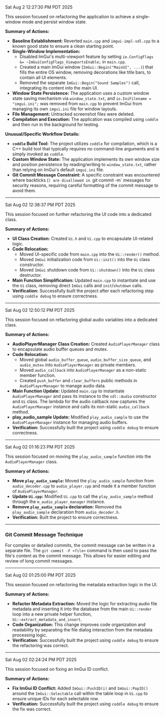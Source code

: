 Sat Aug  2 12:27:30 PM PDT 2025

This session focused on refactoring the application to achieve a single-window mode and persist window state.

**Summary of Actions:**

*   **Baseline Establishment:** Reverted `main.cpp` and `imgui-impl-sdl.cpp` to a known good state to ensure a clean starting point.
*   **Single-Window Implementation:**
    *   Disabled ImGui's multi-viewport feature by setting `io.ConfigFlags &= ~ImGuiConfigFlags_ViewportsEnable;` in `main.cpp`.
    *   Created a main ImGui window (`ImGui::Begin("MainUI", ...)`) that fills the entire OS window, removing decorations like title bars, to contain all UI elements.
    *   Removed the separate `ImGui::Begin("Sound Samples")` call, integrating its content into the main UI.
*   **Window State Persistence:** The application uses a custom window state saving mechanism via `window_state.txt`, and `io.IniFilename = "imgui.ini";` was removed from `main.cpp` to prevent ImGui from managing its own `imgui.ini` file for window layouts.
*   **File Management:** Untracked screenshot files were deleted.
*   **Compilation and Execution:** The application was compiled using `coddle` and then run in the background for testing.

**Unusual/Specific Workflow Details:**

*   **`coddle` Build Tool:** The project utilizes `coddle` for compilation, which is a C++ build tool that typically requires no command-line arguments and is simply invoked as `coddle`.
*   **Custom Window State:** The application implements its own window size and position persistence by reading/writing to `window_state.txt`, rather than relying on ImGui's default `imgui.ini` file.
*   **Git Commit Message Constraint:** A specific constraint was encountered where backticks (`) are disallowed in `git commit -m` messages for security reasons, requiring careful formatting of the commit message to avoid them.

---

Sat Aug 02 12:38:37 PM PDT 2025

This session focused on further refactoring the UI code into a dedicated class.

**Summary of Actions:**

*   **UI Class Creation:** Created `Ui.h` and `Ui.cpp` to encapsulate UI-related logic.
*   **Code Relocation:**
    *   Moved UI-specific code from `main.cpp` into the `Ui::render()` method.
    *   Moved `ImGui` initialization code from `Ui::init()` into the `Ui` class constructor.
    *   Moved `ImGui` shutdown code from `Ui::shutdown()` into the `Ui` class destructor.
*   **Main Function Simplification:** Updated `main.cpp` to instantiate and use the `Ui` class, removing direct `ImGui` calls and `init`/`shutdown` calls.
*   **Verification:** Successfully built the project after each refactoring step using `coddle debug` to ensure correctness.

---

Sat Aug 02 12:50:12 PM PDT 2025

This session focused on refactoring global audio variables into a dedicated class.

**Summary of Actions:**

*   **AudioPlayerManager Class Creation:** Created `AudioPlayerManager` class to encapsulate audio buffer queues and mutex.
*   **Code Relocation:**
    *   Moved global `audio_buffer_queue`, `audio_buffer_size_queue`, and `audio_mutex` into `AudioPlayerManager` as private members.
    *   Moved `audio_callback` into `AudioPlayerManager` as a non-static member function.
    *   Created `push_buffer` and `clear_buffers` public methods in `AudioPlayerManager` to manage audio data.
*   **Main Function Update:** Updated `main.cpp` to instantiate `AudioPlayerManager` and pass its instance to the `sdl::Audio` constructor and `Ui` class. The lambda for the audio callback now captures the `AudioPlayerManager` instance and calls its non-static `audio_callback` method.
*   **play_audio_sample Update:** Modified `play_audio_sample` to use the `AudioPlayerManager` instance for managing audio buffers.
*   **Verification:** Successfully built the project using `coddle debug` to ensure correctness.

---

Sat Aug 02 01:16:23 PM PDT 2025

This session focused on moving the `play_audio_sample` function into the `AudioPlayerManager` class.

**Summary of Actions:**

*   **Move `play_audio_sample`:** Moved the `play_audio_sample` function from `audio_decoder.cpp` to `audio_player.cpp` and made it a member function of `AudioPlayerManager`.
*   **Update `Ui.cpp`:** Modified `Ui.cpp` to call the `play_audio_sample` method through the `m_audio_player_manager` instance.
*   **Remove `play_audio_sample` declaration:** Removed the `play_audio_sample` declaration from `audio_decoder.h`.
*   **Verification:** Built the project to ensure correctness.

---

### Git Commit Message Technique

For complex or detailed commits, the commit message can be written in a separate file. The `git commit -F <file>` command is then used to pass the file's content as the commit message. This allows for easier editing and review of long commit messages.

---

Sat Aug 02 01:25:00 PM PDT 2025

This session focused on refactoring the metadata extraction logic in the UI.

**Summary of Actions:**

*   **Refactor Metadata Extraction:** Moved the logic for extracting audio file metadata and inserting it into the database from the main `Ui::render` loop into a new private helper function, `Ui::extract_metadata_and_insert`.
*   **Code Organization:** This change improves code organization and readability by separating the file dialog interaction from the metadata processing logic.
*   **Verification:** Successfully built the project using `coddle debug` to ensure the refactoring was correct.

---

Sat Aug 02 02:24:24 PM PDT 2025

This session focused on fixing an ImGui ID conflict.

**Summary of Actions:**

*   **Fix ImGui ID Conflict:** Added `ImGui::PushID(i)` and `ImGui::PopID()` around the `ImGui::Selectable` call within the table loop in `Ui.cpp` to ensure unique IDs for each selectable row.
*   **Verification:** Successfully built the project using `coddle debug` to ensure the fix was correct.
